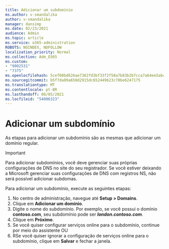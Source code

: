 ```yaml
---
title: Adicionar um subdomínio
ms.author: v-smandalika
author: v-smandalika
manager: dansimp
ms.date: 02/23/2021
audience: Admin
ms.topic: article
ms.service: o365-administration
ROBOTS: NOINDEX, NOFOLLOW
localization_priority: Normal
ms.collection: Adm_O365
ms.custom:
- "9002531"
- "7375"
ms.openlocfilehash: 5cef08bd626ae7362fd3bf33f2f58a7b83b2b7cca7a64ee5abc9efaa546acd72
ms.sourcegitcommit: b5f7da89a650d2915dc652449623c78be6247175
ms.translationtype: MT
ms.contentlocale: pt-BR
ms.lasthandoff: 08/05/2021
ms.locfileid: "54006323"
---
```

# <a name="add-a-subdomain"></a>Adicionar um subdomínio

As etapas para adicionar um subdomínio são as mesmas que adicionar um domínio regular. 

> [!IMPORTANT]
> Para adicionar subdomínios, você deve gerenciar suas próprias configurações de DNS no site do seu registrador. Se você estiver deixando a Microsoft gerenciar suas configurações de DNS com registros NS, não será possível adicionar subdomas. 

Para adicionar um subdomínio, execute as seguintes etapas:

1. No centro de administração, navegue até **Setup > Domains**.
2. Clique em **Adicionar um domínio**.
3. Digite o nome do subdomínio. Por exemplo, se você possui o domínio **contoso.com**, seu subdomínio pode ser **_london.contoso.com_**.
4. Clique em **Próximo**.
5. Se você quiser configurar serviços online para o subdomínio, continue por meio do assistente OU
6. RSe você quiser ignorar a configuração de serviços online para o subdomínio, clique em **Salvar** e fechar a janela.

